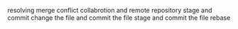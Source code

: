 resolving merge conflict
collabrotion and remote repository
stage and commit
change the file
and commit the file
stage and commit
the file
rebase
